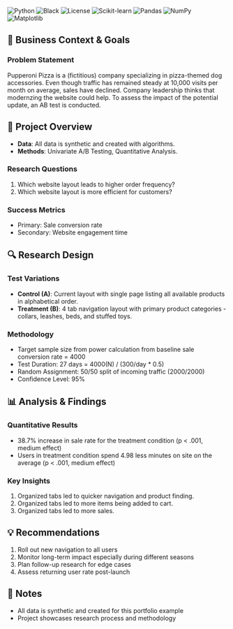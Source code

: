 ![Python](https://img.shields.io/badge/python-3.9-blue.svg)
![Black](https://img.shields.io/badge/code%20style-black-000000.svg)
![License](https://img.shields.io/badge/license-MIT-green.svg)
![Scikit-learn](https://img.shields.io/badge/ML-scikit--learn-F7931E.svg)
![Pandas](https://img.shields.io/badge/pandas-1.5.3-150458.svg)
![NumPy](https://img.shields.io/badge/numpy-1.24.2-013243.svg)
![Matplotlib](https://img.shields.io/badge/matplotlib-3.7.1-11557c.svg)

## 🎯 Business Context & Goals
### Problem Statement
Pupperoni Pizza is a (fictitious) company specializing in pizza-themed dog accessories. 
Even though traffic has remained steady at 10,000 visits per month on average, sales have declined.
Company leadership thinks that modernzing the website could help.
To assess the impact of the potential update, an AB test is conducted.

## 📌 Project Overview
- **Data**: All data is synthetic and created with algorithms.
- **Methods**: Univariate A/B Testing, Quantitative Analysis.

### Research Questions
1. Which website layout leads to higher order frequency?
2. Which website layout is more efficient for customers?

### Success Metrics
- Primary: Sale conversion rate
- Secondary: Website engagement time

## 🔍 Research Design
### Test Variations
- **Control (A)**: Current layout with single page listing all available products in alphabetical order.
- **Treatment (B)**: 4 tab navigation layout with primary product categories - collars, leashes, beds, and stuffed toys.

### Methodology
- Target sample size from power calculation from baseline sale conversion rate = 4000
- Test Duration: 27 days = 4000(N) / (300/day * 0.5)
- Random Assignment: 50/50 split of incoming traffic (2000/2000)
- Confidence Level: 95%

## 📊 Analysis & Findings
### Quantitative Results
- 38.7% increase in sale rate for the treatment condition (p < .001, medium effect)
- Users in treatment condition spend 4.98 less minutes on site on the average (p < .001, medium effect)

### Key Insights
1. Organized tabs led to quicker navigation and product finding.
2. Organized tabs led to more items being added to cart.
3. Organized tabs led to more sales. 

## 💡 Recommendations
1. Roll out new navigation to all users
2. Monitor long-term impact especially during different seasons 
3. Plan follow-up research for edge cases
4. Assess returning user rate post-launch

## 📝 Notes
- All data is synthetic and created for this portfolio example
- Project showcases research process and methodology 
